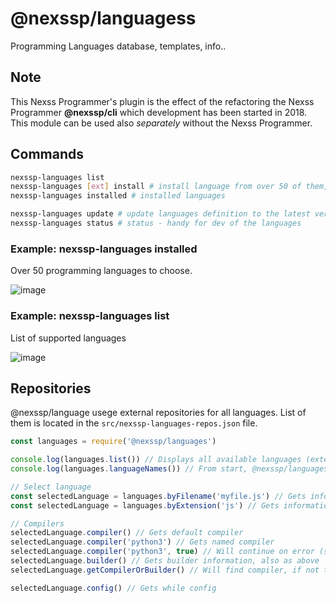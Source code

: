 # @nexssp/languagess

Programming Languages database, templates, info..

## Note

This Nexss Programmer's plugin is the effect of the refactoring the Nexss Programmer **@nexssp/cli** which development has been started in 2018. This module can be used also _separately_ without the Nexss Programmer.

## Commands

```sh
nexssp-languages list
nexssp-languages [ext] install # install language from over 50 of them, see above list
nexssp-languages installed # installed languages

nexssp-languages update # update languages definition to the latest version
nexssp-languages status # status - handy for dev of the languages
```

### Example: nexssp-languages installed

Over 50 programming languages to choose.

![image](https://user-images.githubusercontent.com/53263666/119171081-63df3300-ba64-11eb-941c-4eda7f428b3c.png)

### Example: nexssp-languages list

List of supported languages

![image](https://user-images.githubusercontent.com/53263666/119171287-a7d23800-ba64-11eb-9ce5-6c590fe1d47f.png)

## Repositories

@nexssp/language usege external repositories for all languages. List of them is located in the `src/nexssp-languages-repos.json` file.

```js
const languages = require('@nexssp/languages')

console.log(languages.list()) // Displays all available languages (extensions and repositories associated)
console.log(languages.languageNames()) // From start, @nexssp/languages has no languages installed. They are installed on demand, so here you will have a lit of installed languages.

// Select language
const selectedLanguage = languages.byFilename('myfile.js') // Gets information by Extension
const selectedLanguage = languages.byExtension('js') // Gets information by Extension

// Compilers
selectedLanguage.compiler() // Gets default compiler
selectedLanguage.compiler('python3') // Gets named compiler
selectedLanguage.compiler('python3', true) // Will continue on error (second parameter true)
selectedLanguage.builder() // Gets builder information, also as above
selectedLanguage.getCompilerOrBuilder() // Will find compiler, if not there will find builder

selectedLanguage.config() // Gets while config
```
